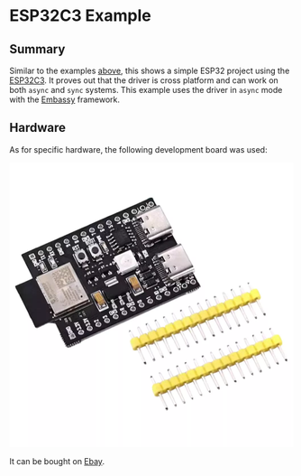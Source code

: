 # ESP32C3 Example

## Summary

Similar to the examples [above](../README.md), this shows a simple ESP32 project using the [ESP32C3](https://www.adafruit.com/product/5405?srsltid=AfmBOoo1rUuZ3fomJMI596WgUUteJpeauPvo2lp8PkzyIh07Sx1iAuI7). It proves out that the driver is cross platform and can work on both `async` and `sync` systems. This example uses the driver in `async` mode with the [Embassy](https://embassy.dev/) framework.

## Hardware

As for specific hardware, the following development board was used:

![ESP32 Dual USB C Board](../../docs/dual_usb_c_esp32c3.png)

It can be bought on [Ebay](https://www.ebay.co.uk/itm/136271789318?_ul=GB&campid=5339075985&mkcid=1&mkevt=1&mkrid=710-53481-19255-0&rb_itemId=136271789318&rb_pgeo=GB&toolid=10044&var=0&var=0&ff=11).
